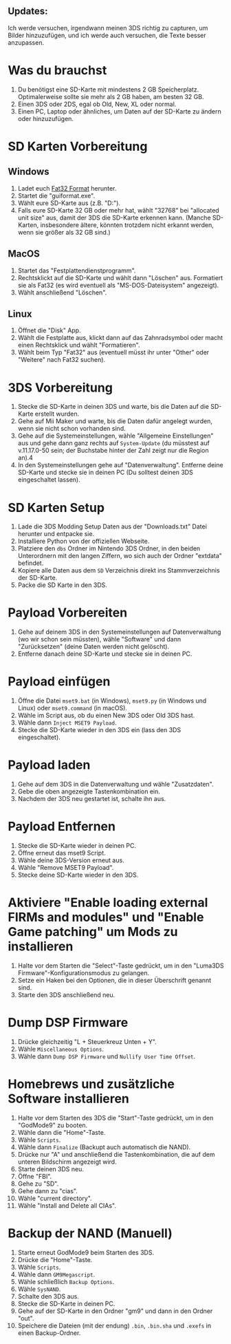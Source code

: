 ## Updates:

Ich werde versuchen, irgendwann meinen 3DS richtig zu capturen, um Bilder hinzuzufügen, und ich werde auch versuchen, die Texte besser anzupassen.


# Was du brauchst

1. Du benötigst eine SD-Karte mit mindestens 2 GB Speicherplatz. Optimalerweise sollte sie mehr als 2 GB haben, am besten 32 GB.
2. Einen 3DS oder 2DS, egal ob Old, New, XL oder normal.
3. Einen PC, Laptop oder ähnliches, um Daten auf der SD-Karte zu ändern oder hinzuzufügen.

# SD Karten Vorbereitung

## Windows

1. Ladet euch [Fat32 Format](http://ridgecrop.co.uk/index.htm?guiformat.htm) herunter.
2. Startet die "guiformat.exe".
3. Wählt eure SD-Karte aus (z.B. "D:").
4. Falls eure SD-Karte 32 GB oder mehr hat, wählt "32768" bei "allocated unit size" aus, damit der 3DS die SD-Karte erkennen kann. (Manche SD-Karten, insbesondere ältere, könnten trotzdem nicht erkannt werden, wenn sie größer als 32 GB sind.)

## MacOS

1. Startet das "Festplattendienstprogramm".
2. Rechtsklickt auf die SD-Karte und wählt dann "Löschen" aus. Formatiert sie als Fat32 (es wird eventuell als "MS-DOS-Dateisystem" angezeigt).
3. Wählt anschließend "Löschen".

## Linux

1. Öffnet die "Disk" App.
2. Wählt die Festplatte aus, klickt dann auf das Zahnradsymbol oder macht einen Rechtsklick und wählt "Formatieren".
3. Wählt beim Typ "Fat32" aus (eventuell müsst ihr unter "Other" oder "Weitere" nach Fat32 suchen).

# 3DS Vorbereitung

1. Stecke die SD-Karte in deinen 3DS und warte, bis die Daten auf die SD-Karte erstellt wurden.
2. Gehe auf Mii Maker und warte, bis die Daten dafür angelegt wurden, wenn sie nicht schon vorhanden sind.
3. Gehe auf die Systemeinstellungen, wähle "Allgemeine Einstellungen" aus und gehe dann ganz rechts auf `System-Update` (du müsstest auf v.11.17.0-50 sein; der Buchstabe hinter der Zahl zeigt nur die Region an).4
4. In den Systemeinstellungen gehe auf "Datenverwaltung". Entferne deine SD-Karte und stecke sie in deinen PC (Du solltest deinen 3DS eingeschaltet lassen).

# SD Karten Setup

1. Lade die 3DS Modding Setup Daten aus der "Downloads.txt" Datei herunter und entpacke sie.
2. Installiere Python von der offiziellen Webseite.
3. Platziere den `dbs` Ordner im Nintendo 3DS Ordner, in den beiden Unterordnern mit den langen Ziffern, wo sich auch der Ordner "extdata" befindet.
4. Kopiere alle Daten aus dem `SD` Verzeichnis direkt ins Stammverzeichnis der SD-Karte.
5. Packe die SD Karte in den 3DS.

# Payload Vorbereiten

1. Gehe auf deinem 3DS in den Systemeinstellungen auf Datenverwaltung (wo wir schon sein müssten), wähle "Software" und dann "Zurücksetzen" (deine Daten werden nicht gelöscht).
2. Entferne danach deine SD-Karte und stecke sie in deinen PC.

# Payload einfügen

1. Öffne die Datei `mset9.bat` (in Windows), `mset9.py` (in Windows und Linux) oder `mset9.command` (in macOS).
2. Wähle im Script aus, ob du einen New 3DS oder Old 3DS hast.
3. Wähle dann `Inject MSET9 Payload`.
4. Stecke die SD-Karte wieder in den 3DS ein (lass den 3DS eingeschaltet).

# Payload laden

1. Gehe auf dem 3DS in die Datenverwaltung und wähle "Zusatzdaten".
2. Gebe die oben angezeigte Tastenkombination ein.
3. Nachdem der 3DS neu gestartet ist, schalte ihn aus.

# Payload Entfernen

1. Stecke die SD-Karte wieder in deinen PC.
2. Öffne erneut das mset9 Script.
3. Wähle deine 3DS-Version erneut aus.
4. Wähle "Remove MSET9 Payload".
5. Stecke deine SD-Karte wieder in den 3DS.

# Aktiviere "Enable loading external FIRMs and modules" und "Enable Game patching" um Mods zu installieren

1. Halte vor dem Starten die "Select"-Taste gedrückt, um in den "Luma3DS Firmware"-Konfigurationsmodus zu gelangen.
2. Setze ein Haken bei den Optionen, die in dieser Überschrift genannt sind.
3. Starte den 3DS anschließend neu.

# Dump DSP Firmware

1. Drücke gleichzeitig "L + Steuerkreuz Unten + Y".
2. Wähle `Miscellaneous Options`.
3. Wähle dann `Dump DSP Firmware` und `Nullify User Time Offset`.

# Homebrews und zusätzliche Software installieren

1. Halte vor dem Starten des 3DS die "Start"-Taste gedrückt, um in den "GodMode9" zu booten.
2. Wähle dann die "Home"-Taste.
3. Wähle `Scripts`.
4. Wähle dann `Finalize` (Backupt auch automatisch die NAND).
5. Drücke nur "A" und anschließend die Tastenkombination, die auf dem unteren Bildschirm angezeigt wird.
6. Starte deinen 3DS neu.
7. Öffne "FBI".
8. Gehe zu "SD".
9. Gehe dann zu "cias".
10. Wähle "current directory".
11. Wähle "Install and Delete all CIAs".

# Backup der NAND (Manuell)

1. Starte erneut GodMode9 beim Starten des 3DS.
2. Drücke die "Home"-Taste.
3. Wähle `Scripts`.
4. Wähle dann `GM9Megascript`.
5. Wähle schließlich `Backup Options`.
6. Wähle `SysNAND`.
7. Schalte den 3DS aus.
8. Stecke die SD-Karte in deinen PC.
9. Gehe auf der SD-Karte in den Ordner "gm9" und dann in den Ordner "out".
10. Speichere die Dateien (mit der endung) `.bin`, `.bin.sha` und `.exefs` in einen Backup-Ordner.




